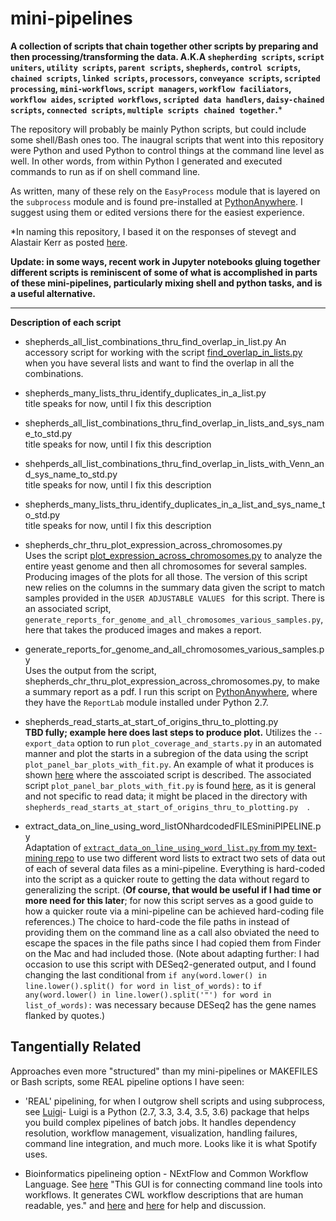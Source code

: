 # mini-pipelines
**A collection of scripts that chain together other scripts by preparing and then processing/transforming the data. A.K.A `shepherding scripts`, `script uniters`, `utility scripts`, `parent scripts`, `shepherds`, `control scripts`, `chained scripts`, `linked scripts`,  `processors`, `conveyance scripts`, `scripted processing`, `mini-workflows`, `script managers`, `workflow faciliators`, `workflow aides`, `scripted workflows`, `scripted data handlers`, `daisy-chained scripts`, `connected scripts`, `multiple scripts chained together`.**&ast;  
  
The repository will probably be mainly Python scripts, but could include some shell/Bash ones too. The inaugral scripts that went into this repository were Python and used Python to control things at the command line level as well. In other words, from within Python I generated and executed commands to run as if on shell command line. 

As written, many of these rely on the `EasyProcess` module that is layered on the `subprocess` module and is found pre-installed at [PythonAnywhere](http://www.pythonanywhere.com). I suggest using them or edited versions there for the easiest experience.
  
&ast;In naming this repository, I based it on the responses of stevegt and Alastair Kerr as posted [here](https://www.biostars.org/p/17696/).

**Update: in some ways, recent work in Jupyter notebooks gluing together different scripts is reminiscent of some of what is accomplished in parts of these mini-pipelines, particularly mixing shell and python tasks, and is a useful alternative.**

---



**Description of each script**

* shepherds_all_list_combinations_thru_find_overlap_in_list.py 
  An accessory script for working with the script [find_overlap_in_lists.py](https://github.com/fomightez/text_mining) when you have several lists and want to find the overlap in all the combinations.
  
* shepherds_many_lists_thru_identify_duplicates_in_a_list.py  
  title speaks for now, until I fix this description
 
* shepherds_all_list_combinations_thru_find_overlap_in_lists_and_sys_name_to_std.py  
  title speaks for now, until I fix this description
  
* shehperds_all_list_combinations_thru_find_overlap_in_lists_with_Venn_and_sys_name_to_std.py  
  title speaks for now, until I fix this description
  
* shepherds_many_lists_thru_identify_duplicates_in_a_list_and_sys_name_to_std.py  
  title speaks for now, until I fix this description

* shepherds_chr_thru_plot_expression_across_chromosomes.py  
  Uses the script [plot_expression_across_chromosomes.py](https://github.com/fomightez/sequencework/tree/master/plot_expression_across_chromosomes) to analyze the entire yeast genome and then all chromosomes for several samples. Producing images of the plots for all those. The version of this script new relies on the columns in the summary data given the script to match samples provided in the `USER ADJUSTABLE VALUES ` for this script. There is an associated script, `generate_reports_for_genome_and_all_chromosomes_various_samples.py`, here that takes the produced images and makes a report.
  
 * generate_reports_for_genome_and_all_chromosomes_various_samples.py  
  Uses the output from the script, shepherds_chr_thru_plot_expression_across_chromosomes.py, to make a summary report as a pdf. I run this script on [PythonAnywhere](http://www.pythonanywhere.com), where they have the `ReportLab` module installed under Python 2.7.
  
 * shepherds_read_starts_at_start_of_origins_thru_to_plotting.py  
  **TBD fully; example here does last steps to produce plot.** Utilizes the `--export_data` option to run `plot_coverage_and_starts.py` in an automated manner and plot the starts in a subregion of the data using the script `plot_panel_bar_plots_with_fit.py`. An example of what it produces is shown [here](https://github.com/fomightez/general_scripted_plotting#plot_panel_bar_plots_with_fitpy) where the asscoiated script is described. The associated script `plot_panel_bar_plots_with_fit.py` is found [here](https://github.com/fomightez/general_scripted_plotting), as it is general and not specific to read data; it might be placed in the directory with `shepherds_read_starts_at_start_of_origins_thru_to_plotting.py  `.
  
  * extract_data_on_line_using_word_listONhardcodedFILESminiPIPELINE.py  
    Adaptation of [`extract_data_on_line_using_word_list.py` from my text-mining repo](https://github.com/fomightez/text_mining) to use two different word lists to extract two sets of data out of each of several data files as a mini-pipeline. Everything is hard-coded into the script as a quicker route to getting the data without regard to generalizing the script. (**Of course, that would be useful if I had time or more need for this later**; for now this script serves as a good guide to how a quicker route via a mini-pipeline can be achieved hard-coding file references.) The choice to hard-code the file paths in instead of providing them on the command line as a call also obviated the need to escape the spaces in the file paths since I had copied them from Finder on the Mac and had included those. (Note about adapting further: I had occasion to use this script with DESeq2-generated output, and I found changing the last conditional from `if any(word.lower() in line.lower().split() for word in list_of_words):` to `if any(word.lower() in line.lower().split('"') for word in list_of_words):` was necessary because DESeq2 has the gene names flanked by quotes.)



Tangentially Related
--------------------

Approaches even more "structured" than my mini-pipelines or MAKEFILES or Bash scripts, some REAL pipeline options I have seen:

 * 'REAL' pipelining, for when I outgrow shell scripts and using subprocess, see [Luigi](https://github.com/spotify/luigi)- Luigi is a Python (2.7, 3.3, 3.4, 3.5, 3.6) package that helps you build complex pipelines of batch jobs. It handles dependency resolution, workflow management, visualization, handling failures, command line integration, and much more. Looks like it is what Spotify uses.
 
 * Bioinformatics pipelineing option - NExtFlow and Common Workflow Language. See [here](https://twitter.com/pathogenomenick/status/931444079992373248) "This GUI is for connecting command line tools into workflows. It generates CWL workflow descriptions that are human readable, yes." and [here](https://twitter.com/biocrusoe/status/931447928513851394) and [here](https://twitter.com/biocrusoe/status/888703760679272450) for help and discussion.
 
